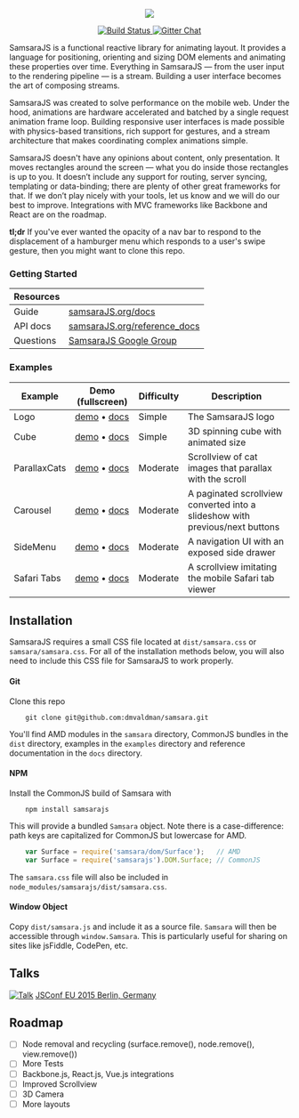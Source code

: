 <p align="center"><img src="http://i.imgur.com/VOiEqxD.png"></p>

<p align="center">
  <a href="https://travis-ci.org/dmvaldman/samsara">
    <img src="https://travis-ci.org/dmvaldman/samsara.svg?branch=master" alt="Build Status">
  </a>
  <a href="https://gitter.im/dmvaldman/samsara">
    <img src="https://badges.gitter.im/dmvaldman/samsara.svg" alt="Gitter Chat">
  </a>
</p>

SamsaraJS is a functional reactive library for animating layout. It provides a language for positioning,
orienting and sizing DOM elements and animating these properties over time. Everything in SamsaraJS — from 
the user input to the rendering pipeline — is a stream. Building a user interface becomes the art of composing streams.

SamsaraJS was created to solve performance on the mobile web. Under the hood, animations are hardware accelerated 
and batched by a single request animation frame loop. Building responsive user interfaces
is made possible with physics-based transitions, rich support for gestures, and a stream architecture that 
makes coordinating complex animations simple.

SamsaraJS doesn't have any opinions about content, only presentation. It moves rectangles around the screen — 
what you do inside those rectangles is up to you. It doesn’t include any support for routing, server syncing, 
templating or data-binding; there are plenty of other great frameworks for that. If we don’t play nicely with your tools, 
let us know and we will do our best to improve. Integrations with MVC frameworks like Backbone and React are on the roadmap.

**tl;dr** If you've ever wanted the opacity of a nav bar to respond to the displacement of a hamburger menu which
responds to a user's swipe gesture, then you might want to clone this repo.

### Getting Started

| Resources      |               |
| -------------- | ------------- |
| Guide          | [samsaraJS.org/docs](http://www.samsaraJS.org/docs)  |
| API docs       | [samsaraJS.org/reference_docs](http://www.samsaraJS.org/reference_docs)  |
| Questions      | [SamsaraJS Google Group](https://groups.google.com/forum/#!forum/samsarajs) |

### Examples

| Example  | Demo (fullscreen) | Difficulty | Description |
| -------- | ----------------- | ---------- | ----------- |
| Logo | [demo](http://samsarajs.org/demos/Logo) • [docs](http://samsarajs.org/demos/Logo/docs/main.html) | Simple | The SamsaraJS logo |
| Cube | [demo](http://samsarajs.org/demos/Cube) • [docs](http://samsarajs.org/demos/Cube/docs/main.html) | Simple | 3D spinning cube with animated size |
| ParallaxCats | [demo](http://samsarajs.org/demos/ParallaxCats) • [docs](http://samsarajs.org/ParallaxCats/Logo/docs/main.html) | Moderate | Scrollview of cat images that parallax with the scroll |
| Carousel | [demo](http://samsarajs.org/demos/Carousel) • [docs](http://samsarajs.org/demos/Carousel/docs/main.html) | Moderate | A paginated scrollview converted into a slideshow with previous/next buttons |
| SideMenu | [demo](http://samsarajs.org/demos/SideMenu) • [docs](http://samsarajs.org/demos/SideMenu/docs/main.html) | Moderate | A navigation UI with an exposed side drawer |
| Safari Tabs | [demo](http://samsarajs.org/demos/SafariTabs) • [docs](http://samsarajs.org/demos/SafariTabs/docs/main.html) | Moderate | A scrollview imitating the mobile Safari tab viewer |

## Installation

SamsaraJS requires a small CSS file located at `dist/samsara.css` or `samsara/samsara.css`. For all of the installation methods
below, you will also need to include this CSS file for SamsaraJS to work properly.

#### Git

Clone this repo

```
	git clone git@github.com:dmvaldman/samsara.git
```

You'll find AMD modules in the `samsara` directory, CommonJS bundles in the `dist` directory, examples in the 
`examples` directory and reference documentation in the `docs` directory.

#### NPM

Install the CommonJS build of Samsara with

```
	npm install samsarajs
```

This will provide a bundled `Samsara` object. Note there is a case-difference: path keys are
capitalized for CommonJS but lowercase for AMD.

```js
	var Surface = require('samsara/dom/Surface');   // AMD
	var Surface = require('samsarajs').DOM.Surface; // CommonJS
```

The `samsara.css` file will also be included in `node_modules/samsarajs/dist/samsara.css`.

#### Window Object

Copy `dist/samsara.js` and include it as a source file. `Samsara` will then be accessible
through `window.Samsara`. This is particularly useful for sharing on sites like jsFiddle, CodePen, etc.

## Talks
[![Talk](http://i.imgur.com/tGbmVk4.png)](https://www.youtube.com/watch?v=biJXpv-6XVY)
[JSConf EU 2015 Berlin, Germany](https://www.youtube.com/watch?v=biJXpv-6XVY)

## Roadmap
- [ ] Node removal and recycling (surface.remove(), node.remove(), view.remove())
- [ ] More Tests
- [ ] Backbone.js, React.js, Vue.js integrations
- [ ] Improved Scrollview
- [ ] 3D Camera
- [ ] More layouts
